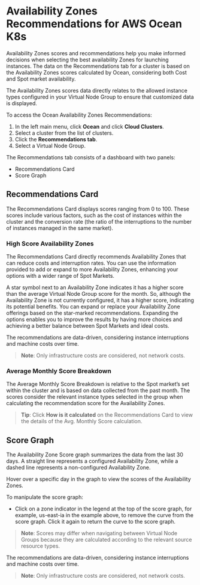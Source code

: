 <meta name=“robots” content=“noindex”>

#  Availability Zones Recommendations for AWS Ocean K8s

Availability Zones scores and recommendations help you make informed decisions when selecting the best availability Zones for launching instances. The data on the Recommendations tab for a cluster is based on the Availability Zones scores calculated by Ocean, considering both Cost and Spot market availability. 

The Availability Zones scores data directly relates to the allowed instance types configured in your Virtual Node Group to ensure that customized data is displayed.

To access the Ocean Availability Zones Recommendations:

1.  In the left main menu, click **Ocean** and click **Cloud Clusters**.
2.  Select a cluster from the list of clusters.
3.  Click the **Recommendations tab**.
4.  Select a Virtual Node Group.

The Recommendations tab consists of a dashboard with two panels:
*  Recommendations Card
*  Score Graph

##  Recommendations Card
The Recommendations Card displays scores ranging from 0 to 100. These scores include various factors, such as the cost of instances within the cluster and the conversion rate (the ratio of the interruptions to the number of instances managed in the same market).

###  High Score Availability Zones

The Recommendations Card directly recommends Availability Zones that can reduce costs and interruption rates. You can use the information provided to add or expand to more Availability Zones, enhancing your options with a wider range of Spot Markets.

A star symbol next to an Availability Zone indicates it has a higher score than the average Virtual Node Group score for the month. So, although the Availability Zone is not currently configured, it has a higher score, indicating its potential benefits. You can expand or replace your Availability Zone offerings based on the star-marked recommendations. Expanding the options enables you to improve the results by having more choices and achieving a better balance between Spot Markets and ideal costs.

The recommendations are data-driven, considering instance interruptions and machine costs over time.

>**Note**: Only infrastructure costs are considered, not network costs.

###  Average Monthly Score Breakdown

The Average Monthly Score Breakdown is relative to the Spot market’s set within the cluster and is based on data collected from the past month. The scores consider the relevant instance types selected in the group when calculating the recommendation score for the Availability Zones.

>**Tip**: Click **How is it calculated** on the Recommendations Card to view the details of the Avg. Monthly Score calculation.

##  Score Graph

The Availability Zone Score graph summarizes the data from the last 30 days. A straight line represents a configured Availability Zone, while a dashed line represents a non-configured Availability Zone. 

Hover over a specific day in the graph to view the scores of the Availability Zones.

To manipulate the score graph:

*  Click on a zone indicator in the legend at the top of the score graph, for example, us-east-ia  in the example above, to remove the curve from the score graph. Click it again to return the curve to the score graph. 

>**Note**: Scores may differ when navigating between Virtual Node Groups because they are calculated according to the relevant source resource types.

The recommendations are data-driven, considering instance interruptions and machine costs over time.

>**Note**: Only infrastructure costs are considered, not network costs.

